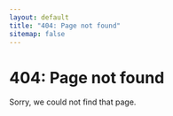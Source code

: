 ```yaml
---
layout: default
title: "404: Page not found"
sitemap: false
---
```


<div class="page centerText">
  <h1 class="page-title">404: Page not found</h1>
  <p class="lead">Sorry, we could not find that page. </p>
</div>
